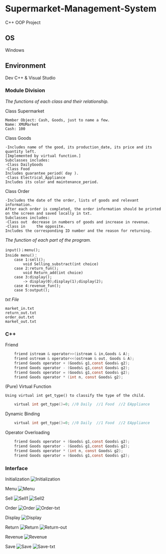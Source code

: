 # Supermarket-Management-System
 C++ OOP Project

## OS
Windows
## Environment
Dev C++ & Visual Studio

### Module Division
*The functions of each class and their relationship.*

Class Supermarket

    Member Object: Cash, Goods, just to name a few.
    Name: XMUMarket 
    Cash: 100

Class Goods	

    ·Includes name of the good, its production_date, its price and its quantity left.
    [Implemented by virtual function.] 
    Subclasses includes:
    ·Class DailyGoods 
    ·Class Food
    Includes guarantee_period( day ). 
    ·Class Electrical_Appliance
    Includes its color and maintenance_period. 

Class Order

    ·Includes the date of the order, lists of goods and relevant information.
    After each order is completed, the order information should be printed on the screen and saved locally in txt.
    Subclasses includes:
    ·Class out  decrease in numbers of goods and increase in revenue.
    ·Class in     the opposite.
    Includes the corresponding ID number and the reason for returning. 

*The function of each part of the program.*

    input()；menu();
    Inside menu()：
        case 1:sell();
            void Selling_substract(int choice)
        case 2:return_fun();
            void Return_add(int choice) 
        case 3:display();
            -> display(0);display(1);display(2);
        case 4:revenue_fun(); 
        case 5:output(); 

*txt File*

    market_in.txt  
    return_out.txt  
    order_out.txt  
    market_out.txt  

### C++ 
Friend
```c
    friend istream & operator>>(istream & in,Goods & A);
    friend ostream & operator<<(ostream & out, Goods & A);
    friend Goods operator + (Goods& g1,const Goods& g2);
    friend Goods operator - (Goods& g1,const Goods& g2);
    friend Goods operator = (Goods& g1,const Goods& g2);
    friend Goods operator * (int n, const Goods& g2);
```
(Pure) Virtual Function

    Using virtual int get_type() to classify the type of the child.
```c
    virtual int get_type()=0; //0 Daily  //1 Food  //2 EAppliance
```
Dynamic Binding
```c
    virtual int get_type()=0; //0 Daily  //1 Food  //2 EAppliance
 ```   
Operator Overloading
```c
    friend Goods operator + (Goods& g1,const Goods& g2);
    friend Goods operator - (Goods& g1,const Goods& g2);
    friend Goods operator * (int n, const Goods& g2);
    friend Goods operator = (Goods& g1,const Goods& g2);
``` 
### Interface
Initialization
![Initialization](Photo/Initialization.png)

Menu
![Menu](Photo/Menu.png)

Sell
![Sell1](Photo/Sell1.png)
![Sell2](Photo/Sell2.png)

Order
![Order](Photo/Order.png)
![Order-txt](Photo/Order-txt.png)

Display
![Display](Photo/Display.png)

Return
![Return](Photo/Return.png)
![Return-out](Photo/Return-out.png)

Revenue
![Revenue](Photo/Revenue.png)

Save
![Save](Photo/Save.png)
![Save-txt](Photo/Save-txt.png)
